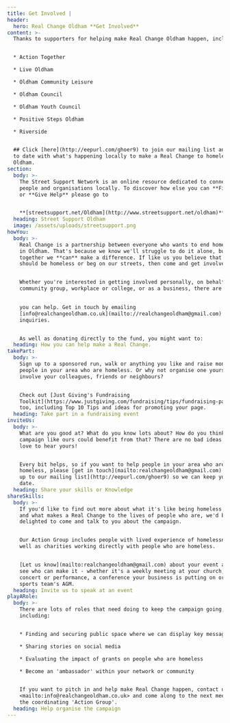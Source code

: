 ```yaml
---
title: Get Involved |
header:
  hero: Real Change Oldham **Get Involved**
content: >-
  Thanks to supporters for helping make Real Change Oldham happen, including:


  * Action Together

  * Live Oldham

  * Oldham Community Leisure

  * Oldham Council

  * Oldham Youth Council

  * Positive Steps Oldham

  * Riverside


  ## Click [here](http://eepurl.com/ghoer9) to join our mailing list and stay up
  to date with what's happening locally to make a Real Change to homelessness in
  Oldham.
section:
  body: >-
    The Street Support Network is an online resource dedicated to connecting
    people and organisations locally. To discover how else you can **Find Help**
    or **Give Help** please go to 


    **[streetsupport.net/Oldham](http://www.streetsupport.net/oldham)**
  heading: Street Support Oldham
  image: /assets/uploads/streetsupport.png
howYou:
  body: >-
    Real Change is a partnership between everyone who wants to end homelessness
    in Oldham. That's because we know we'll struggle to do it alone, but
    together we **can** make a difference. If like us you believe that no one
    should be homeless or beg on our streets, then come and get involved.


    Whether you're interested in getting involved personally, on behalf of your
    community group, workplace or college, or as a business, there are many ways

    
    you can help. Get in touch by emailing
    [info@realchangeoldham.co.uk](mailto://realchangeoldham@gmail.com) with any
    inquiries.


    As well as donating directly to the fund, you might want to:
  heading: How you can help make a Real Change.
takePart:
  body: >-
    Sign up to a sponsored run, walk or anything you like and raise money for
    people in your area who are homeless. Or why not organise one yourself and
    involve your colleagues, friends or neighbours?


    Check out [Just Giving's Fundraising
    Toolkit](https://www.justgiving.com/fundraising/tips/fundraising-page-toolkit)
    too, including Top 10 Tips and ideas for promoting your page.
  heading: Take part in a fundraising event
inviteUs:
  body: >-
    What are you good at? What do you know lots about? How do you think a
    campaign like ours could benefit from that? There are no bad ideas and we'd
    love to hear yours! 


    Every bit helps, so if you want to help people in your area who are
    homeless, please [get in touch](mailto:realchangeoldham@gmail.com) or [sign
    up to our mailing list](http://eepurl.com/ghoer9) so we can keep you up to
    date.
  heading: Share your skills or Knowledge
shareSkills:
  body: >-
    If you'd like to find out more about what it's like being homeless in Oldham
    and what makes a Real Change to the lives of people who are, we'd be
    delighted to come and talk to you about the campaign.


    Our Action Group includes people with lived experience of homelessness as
    well as charities working directly with people who are homeless. 


    [Let us know](mailto:realchangeoldham@gmail.com) about your event and we'll
    see who can make it - whether it's a weekly meeting at your church, a
    concert or performance, a conference your business is putting on or your
    sports team's AGM.
  heading: Invite us to speak at an event
playARole:
  body: >-
    There are lots of roles that need doing to keep the campaign going,
    including:


    * Finding and securing public space where we can display key messages 

    * Sharing stories on social media

    * Evaluating the impact of grants on people who are homeless

    * Become an 'ambassador' within your network or community


    If you want to pitch in and help make Real Change happen, contact us at
    <mailto:info@realchangeoldham.co.uk> and come along to the next meeting of
    the coordinating 'Action Group'.
  heading: Help organise the campaign
---
```


